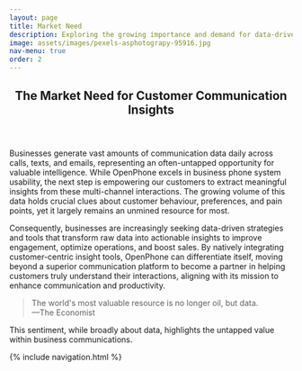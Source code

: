 ```yaml
---
layout: page
title: Market Need
description: Exploring the growing importance and demand for data-driven insights in business communication.
image: assets/images/pexels-asphotograpy-95916.jpg
nav-menu: true
order: 2
---
```


<!-- Main -->
<div id="main" class="alt">

<!-- One -->
<section id="one">
	<div class="inner">
		<header class="major">
			<h1>The Market Need for Customer Communication Insights</h1>
		</header>

<!-- Content -->
<p><span class="image left"><img src="{% link page.image %}" alt="" /></span>Businesses generate vast amounts of communication data daily across calls, texts, and emails, representing an often-untapped opportunity for valuable intelligence. While OpenPhone excels in business phone system usability, the next step is empowering our customers to extract meaningful insights from these multi-channel interactions. The growing volume of this data holds crucial clues about customer behaviour, preferences, and pain points, yet it largely remains an unmined resource for most.</p>

<p>Consequently, businesses are increasingly seeking data-driven strategies and tools that transform raw data into actionable insights to improve engagement, optimize operations, and boost sales. By natively integrating customer-centric insight tools, OpenPhone can differentiate itself, moving beyond a superior communication platform to become a partner in helping customers truly understand their interactions, aligning with its mission to enhance communication and productivity.</p>

<blockquote>
The world's most valuable resource is no longer oil, but data.
<br>
<span class="attribution">—The Economist</span>
</blockquote>
<p>This sentiment, while broadly about data, highlights the untapped value within business communications.</p>

{% include navigation.html %}